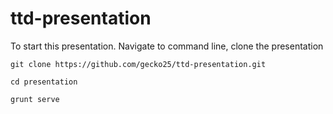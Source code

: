 # ttd-presentation
To start this presentation. Navigate to command line, clone the presentation

`git clone https://github.com/gecko25/ttd-presentation.git`

`cd presentation`

`grunt serve`
